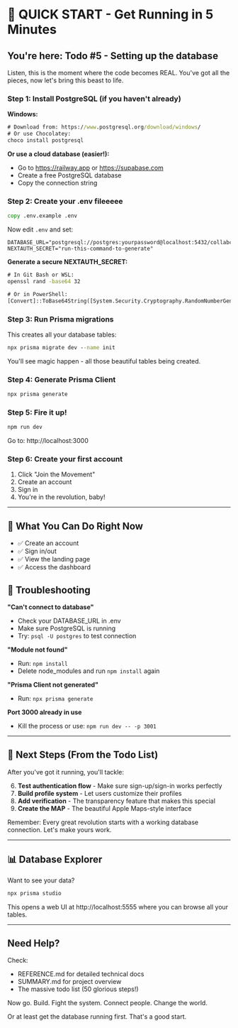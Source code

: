 # 🚀 QUICK START - Get Running in 5 Minutes

## You're here: Todo #5 - Setting up the database

Listen, this is the moment where the code becomes REAL. You've got all the pieces, now let's bring this beast to life.

### Step 1: Install PostgreSQL (if you haven't already)

**Windows:**
```cmd
# Download from: https://www.postgresql.org/download/windows/
# Or use Chocolatey:
choco install postgresql
```

**Or use a cloud database (easier!):**
- Go to https://railway.app or https://supabase.com
- Create a free PostgreSQL database
- Copy the connection string

### Step 2: Create your .env fileeeee

```cmd
copy .env.example .env
```

Now edit `.env` and set:
```env
DATABASE_URL="postgresql://postgres:yourpassword@localhost:5432/collabconnect"
NEXTAUTH_SECRET="run-this-command-to-generate"
```

**Generate a secure NEXTAUTH_SECRET:**
```cmd
# In Git Bash or WSL:
openssl rand -base64 32

# Or in PowerShell:
[Convert]::ToBase64String([System.Security.Cryptography.RandomNumberGenerator]::GetBytes(32))
```

### Step 3: Run Prisma migrations

This creates all your database tables:

```cmd
npx prisma migrate dev --name init
```

You'll see magic happen - all those beautiful tables being created.

### Step 4: Generate Prisma Client

```cmd
npx prisma generate
```

### Step 5: Fire it up!

```cmd
npm run dev
```

Go to: http://localhost:3000

### Step 6: Create your first account

1. Click "Join the Movement"
2. Create an account
3. Sign in
4. You're in the revolution, baby!

---

## 🎯 What You Can Do Right Now

- ✅ Create an account
- ✅ Sign in/out
- ✅ View the landing page
- ✅ Access the dashboard

## 🔧 Troubleshooting

**"Can't connect to database"**
- Check your DATABASE_URL in .env
- Make sure PostgreSQL is running
- Try: `psql -U postgres` to test connection

**"Module not found"**
- Run: `npm install`
- Delete node_modules and run `npm install` again

**"Prisma Client not generated"**
- Run: `npx prisma generate`

**Port 3000 already in use**
- Kill the process or use: `npm run dev -- -p 3001`

---

## 🎨 Next Steps (From the Todo List)

After you've got it running, you'll tackle:

6. **Test authentication flow** - Make sure sign-up/sign-in works perfectly
7. **Build profile system** - Let users customize their profiles
8. **Add verification** - The transparency feature that makes this special
9. **Create the MAP** - The beautiful Apple Maps-style interface

Remember: Every great revolution starts with a working database connection. Let's make yours work.

---

## 📊 Database Explorer

Want to see your data?

```cmd
npx prisma studio
```

This opens a web UI at http://localhost:5555 where you can browse all your tables.

---

## Need Help?

Check:
- REFERENCE.md for detailed technical docs
- SUMMARY.md for project overview
- The massive todo list (50 glorious steps!)

Now go. Build. Fight the system. Connect people. Change the world.

Or at least get the database running first. That's a good start.
